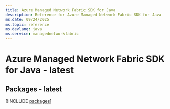 ```yaml
---
title: Azure Managed Network Fabric SDK for Java
description: Reference for Azure Managed Network Fabric SDK for Java
ms.date: 09/24/2025
ms.topic: reference
ms.devlang: java
ms.service: managednetworkfabric
---
```

# Azure Managed Network Fabric SDK for Java - latest
## Packages - latest
[!INCLUDE [packages](managed-network-fabric-index.md)]